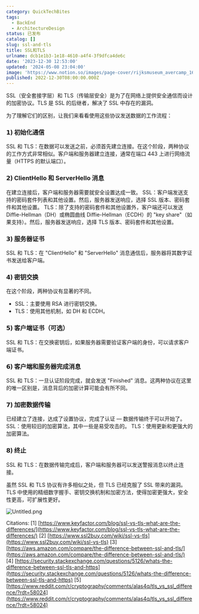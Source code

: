 ```yaml
---
category: QuickTechBites
tags:
  - BackEnd
  - ArchitectureDesign
status: 已发布
catalog: []
slug: ssl-and-tls
title: SSL和TLS
urlname: dcb1e1b3-1e18-4610-a4f4-3f9dfca4de6c
date: '2023-12-30 12:53:00'
updated: '2024-05-08 23:04:00'
image: 'https://www.notion.so/images/page-cover/rijksmuseum_avercamp_1620.jpg'
published: 2022-12-30T08:00:00.000Z
---
```


SSL（安全套接字层）和 TLS（传输层安全）是为了在网络上提供安全通信而设计的加密协议。TLS 是 SSL 的后继者，解决了 SSL 中存在的漏洞。


为了理解它们的区别，让我们来看看使用这些协议发送数据的工作流程：


### 𝟭) 初始化通信


SSL 和 TLS：在数据可以发送之前，必须首先建立连接。在这个阶段，两种协议的工作方式非常相似。客户端和服务器建立连接，通常在端口 443 上进行网络流量（HTTPS 的默认端口）。


### 𝟮) ClientHello 和 ServerHello 消息


在建立连接后，客户端和服务器需要就安全设置达成一致。
SSL：客户端发送支持的密码套件列表和其他设置。然后，服务器发送响应，选择 SSL 版本、密码套件和其他设置。
TLS：除了支持的密码套件和其他设置外，客户端还可以发送 Diffie-Hellman（DH）或椭圆曲线 Diffie-Hellman（ECDH）的 "key share"（如果支持）。然后，服务器发送响应，选择 TLS 版本、密码套件和其他设置。


### 𝟯) 服务器证书


SSL 和 TLS：在 "ClientHello" 和 "ServerHello" 消息通信后，服务器将其数字证书发送给客户端。


### 𝟰) 密钥交换


在这个阶段，两种协议有显著的不同。
- SSL：主要使用 RSA 进行密钥交换。
- TLS：使用其他机制，如 DH 和 ECDH。


### 𝟱) 客户端证书（可选）


SSL 和 TLS：在交换密钥后，如果服务器需要验证客户端的身份，可以请求客户端证书。


### 𝟲) 客户端和服务器完成消息


SSL 和 TLS：一旦认证阶段完成，就会发送 "Finished" 消息。这两种协议在这里的唯一区别是，消息背后的加密计算可能会有所不同。


### 𝟳) 加密数据传输


已经建立了连接，达成了设置协议，完成了认证 — 数据传输终于可以开始了。
SSL：使用较旧的加密算法，其中一些是易受攻击的。
TLS：使用更新和更强大的加密算法。


### 𝟴) 终止


SSL 和 TLS：在数据传输完成后，客户端和服务器可以发送警报消息以终止连接。


虽然 SSL 和 TLS 协议有许多相似之处，但 TLS 已经克服了 SSL 带来的漏洞。TLS 中使用的精细数字握手、密钥交换机制和加密方法，使得加密更强大，安全性更高，可扩展性更好。


![Untitled.png](https://prod-files-secure.s3.us-west-2.amazonaws.com/5d24fe63-e567-4804-86f9-9fdc62e13082/8ff987c5-7f31-4b50-83f5-c69ee7578c4a/Untitled.png?X-Amz-Algorithm=AWS4-HMAC-SHA256&X-Amz-Content-Sha256=UNSIGNED-PAYLOAD&X-Amz-Credential=ASIAZI2LB466Q6U4VNSQ%2F20250215%2Fus-west-2%2Fs3%2Faws4_request&X-Amz-Date=20250215T053608Z&X-Amz-Expires=3600&X-Amz-Security-Token=IQoJb3JpZ2luX2VjEBYaCXVzLXdlc3QtMiJHMEUCIBkEJzRY93%2B1TaC6gWLyGcRDJFzetN8%2Ba8Xtd8uDjRBpAiEAlr9YPEUVm03MVLJ28%2BMevHwFs0LWmph3Fxx3mzOKv%2F8q%2FwMIPxAAGgw2Mzc0MjMxODM4MDUiDECwPxtwuAfo6%2BX%2F9CrcA3%2FQzmBWDsG9iH9BbV2PYNbKckVyKlKrtZQyprjPdt3eHAio6bNWGEM%2FOIVVxXzYLwSRTjPVAI6Ci9oPGUPqDdX%2FhrV6bE6E7pfCKRwnFkwioqSGLUxQq2r%2Ftf7iAxdWGLdDKrne6FacXJNeaRWHEUlsi7SMRnb74gdWCevTe7Bap8mV5IjyMy2czPZcsNh4Ila4HWq3%2F1BDxeqJ1gET4DWYxorCZUgcS8VZSrluuyWF7w0ZcRyg4DhgZSMabN1Mr5G%2Bp0kzg%2F%2BgDnhhTHYde2iQhV%2FFCiueoM%2BEpvvoFcX4E4IysC7S6izjaPLwMKWAlvcmKyVXDUqYvf2WjGnB0lgDXWsw8kmTLo2GaZyvh4svlLMJUlZCd6IT7T65DTth0MtqQJpAfX6OSpd4g46DmniX1nIEctiu6OHEH7RBM8bsuPOMVVa0fBzVsxN8szTr%2FjFG13C%2BNJkqGUNOLnUzHv8A9O5JDlfNdkS4wzFdRCxd5qXRkgUaP84syu0uBRbdKU2BYr4%2F9XmxGeJRFfp0%2FAkJ%2ByqWVObU5RrZXFvThLz2yIFrEYJo8q1r8vZOGfdEodZIeLrRv1zhu5i1bO7ieKCSirdUgTnaHyo4UaTpzaFCkvCSJJOdmpUvtBD1MJXLwL0GOqUBNxQ%2BUPu6aXrgKtsAwIVWdxbcZPAAcy4SXseuU%2FZJLzglUPsTO66UpKmvjeDOeOR50979Y8A4ccmh1SNrGBwZVkqWvRm6zM5klPZWIwQgtPJifUXTk8pB6moDhgA0oVikJYVp%2F057u4xlGAbm4aN1FAaZrSq4%2FQXmdd9i9v9gbeziKPTZBgrJCkf2kEBnechLaX27qWCxJBDuGE1q8w9VCyZrc7k5&X-Amz-Signature=b6dd5d15a63374f1c13bf99a39a49b3afdd1a0a4c6930d054ac0e6204d0dd5f8&X-Amz-SignedHeaders=host&x-id=GetObject)


Citations:
[1] [https://www.keyfactor.com/blog/ssl-vs-tls-what-are-the-differences/](https://www.keyfactor.com/blog/ssl-vs-tls-what-are-the-differences/)
[2] [https://www.ssl2buy.com/wiki/ssl-vs-tls](https://www.ssl2buy.com/wiki/ssl-vs-tls)
[3] [https://aws.amazon.com/compare/the-difference-between-ssl-and-tls/](https://aws.amazon.com/compare/the-difference-between-ssl-and-tls/)
[4] [https://security.stackexchange.com/questions/5126/whats-the-difference-between-ssl-tls-and-https](https://security.stackexchange.com/questions/5126/whats-the-difference-between-ssl-tls-and-https)
[5] [https://www.reddit.com/r/cryptography/comments/alas4q/tls_vs_ssl_difference/?rdt=58024](https://www.reddit.com/r/cryptography/comments/alas4q/tls_vs_ssl_difference/?rdt=58024)

